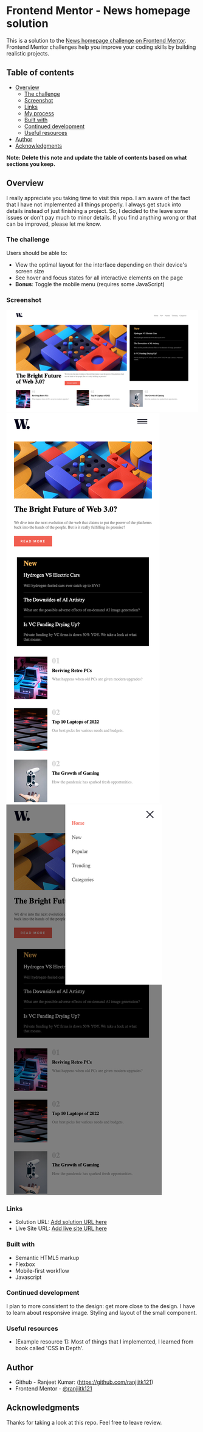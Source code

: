 # Frontend Mentor - News homepage solution

This is a solution to the [News homepage challenge on Frontend Mentor](https://www.frontendmentor.io/challenges/news-homepage-H6SWTa1MFl). Frontend Mentor challenges help you improve your coding skills by building realistic projects. 

## Table of contents

- [Overview](#overview)
  - [The challenge](#the-challenge)
  - [Screenshot](#screenshot)
  - [Links](#links)
  - [My process](#my-process)
  - [Built with](#built-with)
  - [Continued development](#continued-development)
  - [Useful resources](#useful-resources)
- [Author](#author)
- [Acknowledgments](#acknowledgments)

**Note: Delete this note and update the table of contents based on what sections you keep.**

## Overview
I really appreciate you taking time to visit this repo. I am aware of the fact that I have not implemented all things properly. I always get stuck into details instead of just
finishing a project. So, I decided to the leave some issues or don't pay much to minor details.
If you find anything wrong or that can be improved, please let me know. 

### The challenge

Users should be able to:

- View the optimal layout for the interface depending on their device's screen size
- See hover and focus states for all interactive elements on the page
- **Bonus**: Toggle the mobile menu (requires some JavaScript)

### Screenshot

![](./assets/images/my-implementation-desktop.png)
![](./assets/images/my-implemntation-mobile.png)
![](./assets/images/my-implemenation-side-menu.png)

### Links

- Solution URL: [Add solution URL here](https://your-solution-url.com)
- Live Site URL: [Add live site URL here](https://your-live-site-url.com)


### Built with
- Semantic HTML5 markup
- Flexbox
- Mobile-first workflow
- Javascript


### Continued development

I plan to more consistent to the design: get more close to the design. I have to learn about responsive image.
Styling and layout of the small component.

### Useful resources

- [Example resource 1]: Most of things that I implemented, I learned from book called 'CSS in Depth'.


## Author

- Github - Ranjeet Kumar: (https://github.com/ranjiitk121)
- Frontend Mentor - [@ranjiitk121](https://www.frontendmentor.io/profile/ranjiitk121)


## Acknowledgments
Thanks for taking a look at this repo. Feel free to leave review.
